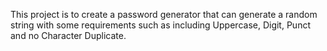This project is to create a password generator that can generate a random string with some requirements such as including Uppercase, Digit, Punct and no Character Duplicate.